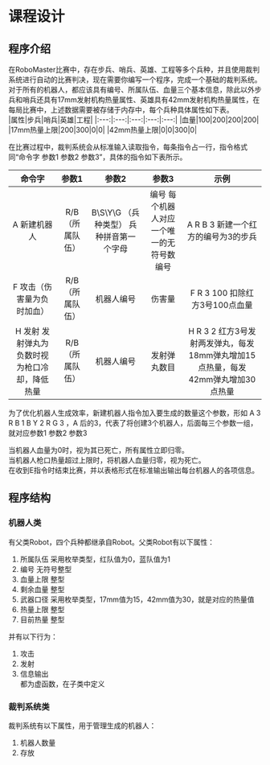 # 课程设计
## 程序介绍  
  在RoboMaster比赛中，存在步兵、哨兵、英雄、工程等多个兵种，并且使用裁判系统进行自动的比赛判决，现在需要你编写一个程序，完成一个基础的裁判系统。  
  对于所有的机器人，都应该具有编号、所属队伍、血量三个基本信息，除此以外步兵和哨兵还具有17mm发射机构热量属性、英雄具有42mm发射机构热量属性，在每局比赛中，上述数据需要被存储于内存中，每个兵种具体属性如下表。  
|属性|步兵|哨兵|英雄|工程|
|:---:|:---:|:---:|:---:|:---:|
|血量|100|200|200|200|
|17mm热量上限|200|300|0|0|
|42mm热量上限|0|0|300|0|  
  
在比赛过程中，裁判系统会从标准输入读取指令，每条指令占一行，指令格式同“命令字 参数1 参数2 参数3”，具体的指令如下表所示。  
  
|命令字|参数1|参数2|参数3|示例|
|:---:|:---:|:---:|:---:|:---:|
|A 新建机器人|R/B（所属队伍）|B\S\Y\G （兵种类型） 兵种拼音第一个字母|编号 每个机器人对应一个唯一的无符号数编号|A R B 3 新建一个红方的编号为3的步兵|
|F 攻击（伤害量为负时加血）|R/B（所属队伍）|机器人编号|伤害量|F R 3 100 扣除红方3号100点血量|
|H 发射 发射弹丸为负数时视为枪口冷却，降低热量|R/B（所属队伍）|机器人编号|发射弹丸数目|H R 3 2 红方3号发射两发弹丸，每发18mm弹丸增加15点热量，每发42mm弹丸增加30点热量|  
  
  为了优化机器人生成效率，新建机器人指令加入要生成的数量这个参数，形如 A 3 R B 1 B Y 2 R G 3 ，A 后的3，代表了将创建3个机器人，后面每三个参数一组，就对应参数1 参数2 参数3  
  
  当机器人血量为0时，视为其已死亡，所有属性立即归零。  
  当机器人枪口热量超过上限时，将机器人血量归零，视为死亡。  
  在收到E指令时结束比赛，并以表格形式在标准输出输出每台机器人的各项信息。  
  
## 程序结构  
### 机器人类  
  有父类Robot，四个兵种都继承自Robot。父类Robot有以下属性：
  1. 所属队伍  采用枚举类型，红队值为0，蓝队值为1
  2. 编号  无符号整型
  3. 血量上限  整型
  4. 剩余血量  整型
  5. 武器口径  采用枚举类型，17mm值为15，42mm值为30，就是对应的热量值
  6. 热量上限  整型
  7. 目前热量  整型  
  
  并有以下行为：  
  1. 攻击
  2. 发射
  3. 信息输出  
  都为虚函数，在子类中定义  
  
### 裁判系统类
  裁判系统有以下属性，用于管理生成的机器人：  
  1. 机器人数量
  2. 存放
  
